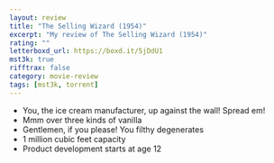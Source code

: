 ```yaml
---
layout: review
title: "The Selling Wizard (1954)"
excerpt: "My review of The Selling Wizard (1954)"
rating: ""
letterboxd_url: https://boxd.it/5jDdU1
mst3k: true
rifftrax: false
category: movie-review
tags: [mst3k, torrent]
---
```


- You, the ice cream manufacturer, up against the wall! Spread em!
- Mmm over three kinds of vanilla
- Gentlemen, if you please! You filthy degenerates
- 1 million cubic feet capacity
- Product development starts at age 12

